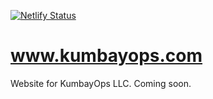 [![Netlify Status](https://api.netlify.com/api/v1/badges/19f95e37-137c-42f3-a192-bab6b0fbb5a1/deploy-status)](https://app.netlify.com/sites/kumbayops/deploys)

# www.kumbayops.com

Website for KumbayOps LLC. Coming soon.